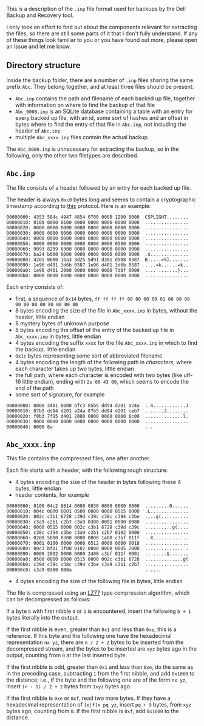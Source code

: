 This is a description of the `.inp` file format used for backups by the Dell Backup and Recovery tool.

I only took an effort to find out about the components relevant for extracting the files, so there are still some parts of it that I don't fully understand. If any of these things look familiar to you or you have found out more, please open an issue and let me know.

## Directory structure

Inside the backup folder, there are a number of `.inp` files sharing the same prefix `Abc`. They belong together, and at least three files should be present:

* `Abc.inp` contains the path and filename of each backed up file, together with information on where to find the backup of that file
* `Abc_0000.inp` is an SQLite database containing a table with an entry for every backed up file, with an id, some sort of hashes and an offset in bytes where to find the entry of that file in `Abc.inp`, not including the header of `Abc.inp`
* multiple `Abc_xxxx.inp` files contain the actual backup

The `Abc_0000.inp` is unnecessary for extracting the backup, so in the following, only the other two filetypes are described.

## `Abc.inp`

The file consists of a header followed by an entry for each backed up file.

The header is always `0xc0` bytes long and seems to contain a cryptographic timestamp according to [this](https://www.bsi.bund.de/SharedDocs/Zertifikate_CC/PP/aktuell/PP_0113.html) protocol. Here is an example:

```
00000000: 4353 504c 4947 4854 0700 0000 1200 0000  CSPLIGHT........
00000010: 0100 0000 0100 0000 0000 0000 0000 0000  ................
00000020: 0000 0000 0000 0000 0000 0000 0000 0000  ................
00000030: 0000 0000 0000 0000 0000 0000 0000 0000  ................
00000040: 0000 0000 0000 0000 0000 0000 0000 0000  ................
00000050: 0000 0000 0000 0000 0000 0000 0500 0000  ................
00000060: 9093 8209 0300 0000 8000 0000 0000 0000  ................
00000070: ba24 b000 0000 0000 0000 0000 0000 0000  .$..............
00000080: 4201 0000 1ba3 3d25 5d91 d301 d908 0387  B.....=%].......
00000090: 1e96 d401 3d6b 0587 1e96 d401 3d6b 0587  ....=k......=k..
000000a0: 1e96 d401 2000 0000 0000 0000 7d0f 0000  .... .......}...
000000b0: 0000 0000 0000 0000 0000 0000 0000 0000  ................
```

Each entry consists of:

* first, a sequence of `0x14` bytes, `ff ff ff ff 00 00 00 00 01 00 00 00 00 00 00 00 00 00 00 00`
* 8 bytes encoding the size of the file in `Abc_xxxx.inp` in bytes, without the header, little endian
* 8 mystery bytes of unknown purpose
* 8 bytes encoding the offset of the entry of the backed up file in `Abc_xxxx.inp` in bytes, little endian
* 4 bytes encoding the suffix `xxxx` for the file `Abc_xxxx.inp` in which to find the backup, little endian
* `0x1c` bytes representing some sort of abbreviated filename
* 4 bytes encoding the length of the following path in *characters*, where each character takes up two bytes, little endian
* the full path, where each character is encoded with two bytes (like utf-16 little endian), ending with `2e 00 43 00`, which seems to encode the end of the path
* some sort of signature, for example

```
00000000: 0000 3401 0000 bfc3 85b5 dd94 d201 a24a  ..4............J
00000010: 87b5 dd94 d201 a24a 87b5 dd94 d201 ceb7  .......J........
00000020: f0b3 7f95 d401 2000 0000 0000 0000 6c00  ...... .......l.
00000030: 0000 0000 0000 0000 0000 0000 0000 0000  ................
00000040: 0000 0a                                  ...
```

## `Abc_xxxx.inp`

This file contains the compressed files, one after another.

Each file starts with a header, with the following rough structure:

* 4 bytes encoding the size of the header in bytes following these 4 bytes, little endian
* header contents, for example
```
00000000: 0100 04c2 8814 0000 0030 0000 0000 0000  .........0......
00000010: 004c 0000 0001 0500 0000 0000 0515 0000  .L..............
00000020: 002c c3b1 6728 c39d c39c c38c c394 c3be  .,..g(..........
00000030: c3a9 c2b1 c2b7 c3a9 0300 0001 0500 0000  ................
00000040: 0000 0515 0000 002c c3b1 6728 c39d c39c  .......,..g(....
00000050: c38c c394 c3be c3a9 c2b1 c2b7 0102 0000  ................
00000060: 0200 5800 0300 0000 0000 1400 c3bf 011f  ..X.............
00000070: 0001 0100 0000 0000 0512 0000 0000 0018  ................
00000080: 00c3 bf01 1f00 0102 0000 0000 0005 2000  .............. .
00000090: 0000 2002 0000 0000 2400 c3bf 011f 0001  .. .....$.......
000000a0: 0500 0000 0000 0515 0000 002c c3b1 6728  ...........,..g(
000000b0: c39d c39c c38c c394 c3be c3a9 c2b1 c2b7  ................
000000c0: c3a9 0300 000a                           ......
```
* 4 bytes encoding the size of the following file in bytes, little endian

The file is compressed using an [LZ77](https://en.wikipedia.org/wiki/LZ77_and_LZ78#LZ77) type compression algorithm, which can be decompressed as follows:

If a byte `b` with first nibble `0` or `1` is encountered, insert the following `b + 1` bytes literally into the output.

If the first nibble is even, greater than `0x1` and less than `0xe`, this is a reference. If this byte and the following one have the hexadecimal representation `nx yz`, there are `n / 2 + 2` bytes to be inserted from the decompressed stream, and the bytes to be inserted are `xyz` bytes ago in the output, counting from `0` at the last inserted byte.

If the first nibble is odd, greater than `0x1` and less than `0xe`, do the same as in the preceding case, subtracting `1` from the first nibble, and add `0x1000` to the distance; i.e., if the byte and the following one are of the form `nx yz`, insert `(n - 1) / 2 + 2` bytes from `1xyz` bytes ago.

If the first nibble is `0xe` or `0xf`, read two more bytes. If they have a hexadecimal representation of `[e|f]x pq yz`, insert `pq + 9` bytes, from `xyz` bytes ago, counting from `0`. If the first nibble is `0xf`, add `0x1000` to the distance.
